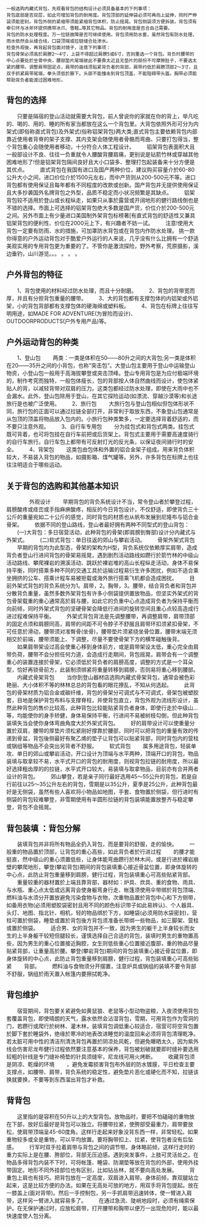 	一般选购内藏式背包，先观看背包的结构设计必须具备基本的下列事项：
	背包底部是否双层，如此可增加背包的耐用度。背包顶部的延伸袋必须可再向上延伸，同时严伸袋须能密封。背包外侧的紧缩带须能紧缩背包体积，防止摇晃。背包侧袋须方便拆装。背包须有牵引环与冰斧环提供携带冰爪、雪鞋…等其它物品。背包的耐用度是否合自己需要。
	背包的防水处理程度。万一拉链故障是否可继续使用。背包须用防水套，虽然背包有防水处理，雨水依然会从缝合线，口袋顶端或拉链缝合处渗水。
	检查外观後，再背起背包面对镜子，注意下列事项：
	背包骨架必须高於肩膀2～4寸，上袋不得超过肩膀5或6寸，否则重选一个背包。背负时腰带的中心点要处於坐骨中央，腰部垫片尾端彼此不要靠太近且无垫片的部份不可摩擦肚子，不要选太紧的腰带。调整肩带固定点，肩带的曲线须贴紧背负者的背部，肩带约低於肩膀顶部2～3寸，且双手抓紧肩带尾端，拳头须低於腋下。头部不能撞击到背包顶盖，不能阻碍带头盔。胸带必须能帮助背负者能渡过困难地形。
## 背包的选择
　　只要是隔宿的登山活动就需要大背包，前人曾说你的家就在你的背上，举凡吃的、喝的、用的、睡的所有家当都放在这么一个背包里。大背包依照外形可分为内架式(即俗称直式背包)及外架式(俗称铝架背包)两大类;直式背包主要依赖背包内部靠近使用者背脊的架子支撑、其内支架会随使用者骨骼而弯曲、只要打包得当，整个背包重心会随使用者移动，十分符合人体工程设计。
　　铝架背包表面积大且一般部设计不良、往往一负重就令人腰酸背腰肩痛，更别说是钻箭竹林或穿越其他困难地形了!但是铝架背包隔间良好且大小口袋多、整理打包起装备来十分方便是其优点。
　　直式背包在我国有进口及国产两种价位，建议购买容量介於60-80公升大小之间，进口价位介於1500元左右，而中产货则从200-500元不等。进口背包都有使用保证且每年都有不同程度的改款或创新。国产背包并无提供使用保证且大多抄袭国外名牌背包之外型，品质不稳定而小状况频繁是其缺点。
　　铝架背包较不适用於登山或长程纵走，如果只从事於露营或开阔地形的健行路线倒也是不错的选择。市面上可选择的铝架背包绝大多数是国产货，价位介於200-500元之间。另外市面上有少量进口美国制外架背包标榜著[有直式背包的舒适性又兼具铝架背包的便利性、价位在2000元上下，有兴趣者不妨一试。
　　注意!使用大背包一定要有防雨、水的措施，可加罩防水背包或在背包内作防水处理。 挑一款你得意的户外运动背包对于酷爱户外运行的人来说，几乎没有什么比拥有一个舒适美观实用的专用背包更为重要的了。不管你是激流探险，野外考察，荒原摄影，溪边垂钓，山川游览。。。 。 。 。
　　
## 户外背包的特征
　　1、背包使用的材料经过防水处理，而且十分耐磨。
　　2、背包的背带宽而厚，并且有分担背包重量的腰带。
　　3、大的背包都有支撑包体的内铝架或外铝架，小的背包背部都有支撑包体的硬海绵或塑料板。
　　4、背包在标牌上往往写明用途，如MADE FOR ADVENTURE(为冒险而设计)、OUTDOORPRODUCTS(户外专用产品)等。

## 户外运动背包的种类
　　1、登山包
　　两类：一类是体积在50――80升之间的大背包;另一类是体积在20――35升之间的小背包，也称“突击包”。大登山包主要用于登山中运输登山物资，小登山包一般用于高海拔攀登或突击顶峰。登山专用背包是为应付极端环境的，制作考究而独特，一般包体瘦长，包的背部按人体自然曲线而设计，使包体紧贴人的背，以减轻背带对双肩的压力。这类包都经过防水处理，即使在大雨中也不会漏水。此外，登山包除用于登山，在其它探险运动(如漂流、穿越沙漠等)和长途旅行是也被广泛使用。
　　2、旅行包
　　大旅行包与登山包相似但包体形状不同，旅行包的正面可以通过拉链全部打开，非常利于取放东西，不象登山包通常是从包顶的顶盖将物品放入包内的。小旅行包种类繁多，一定要选择背着舒适的，而不要只注意外观。
　　3、自行车专用包
　　分为挂包式和背包式两类。挂包式既可背着，也可将包挂在自行车前把或后货架上。背包式主要用于需要高速度骑行的自行车旅行。自行车包上都带有可反射灯光的反光条，以保证夜间骑行时的安全。
　　4、背架包
　　这类包由包体和外置的铝合金架子组成。用来背负体积较大，不易装入背包的物品，如摄影箱、煤气罐等。另外，许多背包在标牌上也往往注明适合于哪些运动。
## 关于背包的选购和其他基本知识
　　
　　外观设计
　　早期背包的背负系统设计不当，常令登山者於攀登过程，肩膀酸疼或痉峦或手指麻痹酸疼，相反的今日背包设计，不仅舒适，即使背负三十公斤的重量宛如二十公斤的感觉，同时背包的材质也从帆布发展到尼隆布与铝合金骨架。
　　依据不同的登山路线，登山者最好拥有两种不同型式的登山背包：
　　(一)大背包：多日宿营活动，此种背包的骨架(即肩膀到臀部)设计分内藏式与外架式。
　　(二)软式背包：单日往返的郊山与攀岩活动。
　　骨架外架式背包
　　早期的背包均为此型态，骨架的架构为H型，背负系统仅依赖厚实肩带，造成背负者登山行进间背包的骨架易摇晃，遇到剧烈活动路线如躜行於箭竹林的中级山活动路线、攀爬裸岩的溯溪活动、跳跃於裸岩堆的高山长程纵走活动，身体不易保持平衡，同时搭乘多种不同的交通工具於运输过程易衍生许多困扰，例如不适合乘坐拥挤的公车、搭乘计程车易被拒载或海外旅行搭乘飞机都会造成困扰。
　　目前外架式背包的背负系统分为1。肩带，2。胸带，3。腰带，结合背负者和背包并分散背负重量，虽然多数外架背包有许多小侧袋提供置放物品，但坚实外架式的背包骨架载重的重心通常高於肩与腰，如此它的负重中心点造成背负者为保持平衡而向前倾，同时外架式背包的坚硬骨架会降低行进间的旋转空间且重心点较高造成行进过程难保持平衡。
　　外架式背包背法是先调整腰带，再调整肩带，肩带顶部的固定点须和肩膀同高，肩带的间距不可令脖子不舒服且肩带环扣须紧扣骨架，不可任意於滑动，腰带须对准臀骨(坐骨)，腰带垫片须紧绕坐骨位置，腰带末端无须相交於前端，腰带须能上、下调整，尽量不要使骨架下方的横竿碰触後背。
　　如果肩带架设过高会使重心移到身体前方，或是肩带架设太低，重心完全由肩带负荷，腰带不会分担任何力道，会造成行走期间，背包摇晃，肩带会有一个调整重心的装置连接於骨架，它必须低於背负者的肩膀高度，调整的方式是一个耳朵型，恰好再锁骨前方，此装制须绑紧将重量转移到肩膀，否则易将重心移到腰部。
　　内藏式骨架背包
　　当你到登山器材店选购内藏式骨架背包，通常会被色彩艳丽、大小体积不等的林林总总的背包看的眼花撩乱，不知从何选起。
　　此背包的骨架材质为铝合金或碳纤维，背包的骨架分可调式与不可调式，骨架包被塑胶套，目地是保护背包布料与支撑脊柱，并使背包直立，背包外观为流线形设计，虽然此种背包的售价比较高，此种背包比较能贴紧背负者身体，即使行走於中级山…等，均能使你的身手矫健，身体易保持平衡，行进间不易被树枝勾倒，但此种背包装填失当会使你身体弯曲角度大於外架式背包。
　　好的肩带设计可以使重量分置於双肩，腰带的厚垫片须松紧刚好撑靠於腰部，同时可以把背包的重量有效的传递到骨盆，背包後侧最好有聚乙烯的垫子让背包可以贴紧背部，同时背包内的营柱或锅组等物品不会突出另背者不舒服。
　　软式背包
　　属多用途背包，轻装单攻、单日的郊山或攀岩活动，开口设计为顶端与水平两种，顶端开口的背包，物品装填与取拿较不易，水平式开口的背包的耐用度，则视背包拉链的耐用度，所以最好选择粗齿厚的的拉链，水平式开口较大，易装填与取拿物品，目前亦有合并两者设计的背包。
　　郊山攀登，若是亲子同行最好选用45～55公升的背包，若是自行前往以25～35公升左右的背包，雪期是以35公升，夏季是25公升，此种背包最好是无侧袋，虽然有些人喜欢将小物品如地图，手套、食物置於侧袋，但行进时有侧袋的背包较难攀登，非雪期使用有半圆形拉链的背包装填能置放整齐与稳定攀登，背包不会摇晃。
## 背包装填 ：背包分解
　　装填背包并非将所有物品全扔入背包，而是要背的舒服，走的愉快。
　　一般重的物品置於顶部，让背包的重心高些，如此背负者於行进过程
　　的腰才能挺直，然中级山的重心须置低些，让身体能弯曲躜行於林木间，或是行进於裸岩崩壁的攀爬地形，攀登(攀岩背包)期间的背包装填重心接近骨盆位置，即身体旋转的中心点，此防止背包重量移到肩膀，健行过程，背包装填重心可高些贴紧背部。
　　重量较重的器材置於上端且靠背部，器材如：炉具、炊具、重的食物、雨具、与水瓶、重心点太低或远离背会使身躯弯身行走、帐篷须使用伞带绑於背包顶端、燃料油与水须分开置放避免污染食物与衣物，次重物品置於背包中心和下方侧带，如备用衣物(必须用塑胶袋密封且用不同的颜色标识带子如此易辨认)、个人器具、头灯、地图、指北针、相机，轻的物品绑於下方，如睡袋(必须用防水袋密封)，营柱可置於侧袋，睡垫或置於背包後方背包须准备长带绑一些物品，如三脚架、营柱或置於侧袋。
　　适合男、女的背包并不一致，因为男生的躯干上半身较长而女生的上半身躯干较短但腿较长，谨慎选择自己合适的背包，装填时男生的重物置高些，因为男生的重心位置接近胸腔，女生则低些重心位置接近腹部，重的物品尽量贴紧背部，让重量高於腰。攀登(攀岩背包)期间的背包装填重心接近骨盆位置，即身体旋转的中心点，此防止背包重量移到肩膀，健行过程，背包装填重心可高些贴紧
　　背部。
　　燃料油与食物须分开摆置，注意炉具或锅组的装填不要令背部不舒服，锅组於雨天置入帐篷内要擦拭乾净。
## 背包维护
　　宿营期间，背包要关紧避免如黄鼠狼、老鼠等小型动物盗粮，入夜须使用背包套覆盖背包，即使晴朗的天气，露水依然会沾湿背包，雪期，可用背包作为雪洞的门，若躜行或爬行於树林、灌木林，装填背包调低重心较适合，宿营可将空背包置於脚下套於睡袋外，绝缘於寒冷的地表改进睡觉的温度回来必须将背包清理乾净。若太脏可用中性的清洁剂清洗背包再置於阴凉处风乾，但避免曝晒太久，因为紫外线会伤害尼龙布健行过程依然要注意基本的保养，背包被划破就要即时缝补要选用较粗的针线是专门缝补椅垫的针具须缝牢，尼龙线可用火烤断。
　　收藏背包须是阴凉、乾燥的环境
　　，避免发霉损害背包布外层的防水镀膜，平日检查主要支撑点，如腰带、肩带，背负系统的稳定性，避免垫片恶化或硬化而不知，拉链该换就要换，不要等到东西溜出背包才补救。
## 背背包
　　这里指的是容积在50升以上的大型背包。放物品时，要把不怕磕碰的重物放在下部，放好后最好是背包可以独立。将腰带拉紧，使胯部受最重力，肩带要放松，使肩带顶端呈45-60度角。这样行走起来好象没背东西一样，非常轻松。如果重物较多或全是重物，可以平均放置。要将胸带扣上、拉紧，使背包者没有后坠感。
　　行军时双手拉着肩带与背包之间的调节带。身体略前倾，这样行走时的重力实际上是在腰、胯部位，背部无压迫感。遇到突发事件，上肢可灵活处之。在物品多得背包内装不下时，可将帐篷、睡袋、防潮垫等放在背包的外部，使用外挂带固定。地形不同外挂部位也有区别，比如钻丛林，就不要向高处发展。
　　背重包上肩也有技巧。把背包放在一定高度，双肩进入肩带。身体前倾，靠双腿站立起来，这是比较方便的办法。如果在无高处可放的地方，用双手将背包提起。放在一膝盖上(面对背带)。然后一手控制包，另一手抓肩带迅速转体，使一臂进入肩带，这样另一臂进入就容易多了。
　　在通过急流、陡峭地段时，必须有绳索保护。在无保护通过时，应放松肩带，打开腰带和胸带以便万一出现危险时，能以最快速度使人包分离。
